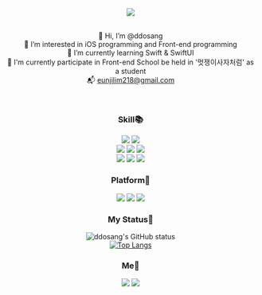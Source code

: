 <div align='center'>
  
<img src="https://capsule-render.vercel.app/api?type=rounded&color=8977AD&section=header&text=ddosang's%20github&fontColor=ffffff">

<br>
<br>
  
  
👋 Hi, I’m @ddosang  
👀 I’m interested in iOS programming and Front-end programming  
🌱 I’m currently learning Swift & SwiftUI  
🦁 I'm currently participate in Front-end School be held in '멋쟁이사자처럼' as a student  
📬 eunjilim218@gmail.com  
  
  <br>
  
  ### Skill📚
  <img src="https://img.shields.io/badge/-iOS-%23000000?logo=Apple&logoColor=white">
  <img src="https://img.shields.io/badge/-Swift-%23ffffff?logo=Swift&logoColor=white">
    
 <br>
  <img src="https://img.shields.io/badge/-HTML-%23E34F26?logo=HTML5&logoColor=white">
  <img src="https://img.shields.io/badge/-CSS-%231572B6?logo=CSS3&logoColor=white"/>
  <img src="https://img.shields.io/badge/-JavaScript-%23F7DF1E?logo=JavaScript&logoColor=white"/>
  
  <br>
  <img src="https://img.shields.io/badge/-Python-%233776ab?logo=Python&logoColor=white">
  <img src="https://img.shields.io/badge/-C-%23A8B9CC?logo=C&logoColor=white">
  <img src="https://img.shields.io/badge/-Java-%23007396?logo=Java&logoColor=white">
  
  
  ### Platform🚉
  <img src="https://img.shields.io/badge/-Xcode-%23147EFB?logo=Xcode&logoColor=white"/>
  <img src="https://img.shields.io/badge/-Git-%23F05032?logo=Git&logoColor=white"/>   
  <img src="https://img.shields.io/badge/-VSCode-%23007ACC?logo=VisualStudioCode&logoColor=white"/> 
  
  
  
  ### My Status💯  

  ![ddosang's GitHub status](https://github-readme-stats.vercel.app/api?username=ddosang&show_icons=true)  
  [![Top Langs](https://github-readme-stats.vercel.app/api/top-langs/?username=ddosang&layout=compact)](https://github.com/anuraghazra/github-readme-stats)  
  
  ### Me🦄  
  <a href="https://velog.io/@ddosang"><img src="https://img.shields.io/badge/velog-1DBF73?style=flat-square&logo=Vimeo&logoColor=white"/></a>
  <a href="https://www.notion.so/Eunji-Lim-2296063ab86b4f1ebcd483fb00c05efc"><img src="https://img.shields.io/badge/-Notion-black?logo=Notion&logoColor=white"/></a>  
</div>

<!---
ddosang/ddosang is a ✨ special ✨ repository because its `README.md` (this file) appears on your GitHub profile.
You can click the Preview link to take a look at your changes.
--->
